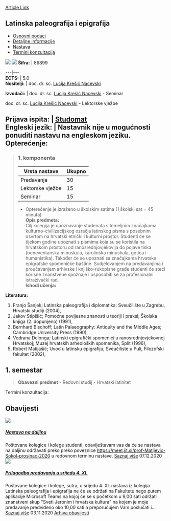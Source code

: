 [Article Link](https://www.fhs.hr/predmet/lpe_a)

## Latinska paleografija i epigrafija
  * [Osnovni podaci](https://www.fhs.hr/predmet/lpe_a#v1id-904836_8131_1_0 "Osnovni podaci")
  * [Detaljne informacije](https://www.fhs.hr/predmet/lpe_a#v1id-904836_8131_1_1 "Detaljne informacije")
  * [Nastava](https://www.fhs.hr/predmet/lpe_a#v1id-904836_8131_1_2 "Nastava")
  * [Termini konzultacija](https://www.fhs.hr/predmet/lpe_a#v1id-904836_8131_1_3 "Termini konzultacija")


[![](https://www.fhs.hr/img/flags/gif/hr.gif)](https://www.fhs.hr/predmet/lpe_a) [![](https://www.fhs.hr/img/flags/gif/gb.gif)](https://www.fhs.hr/en/course/lpae_a)
**Šifra:** |  86899  
  
---|---  
**ECTS:** |  5.0   
**Nositelji:** |  doc. dr. sc. [Lucija Krešić Nacevski](https://www.fhs.hr/djelatnik/lucija.kresic_nacevski)   
  
**Izvođači:** |  doc. dr. sc. [Lucija Krešić Nacevski](https://www.fhs.hr/djelatnik/lucija.kresic_nacevski) - Seminar  
  
doc. dr. sc. [Lucija Krešić Nacevski](https://www.fhs.hr/djelatnik/lucija.kresic_nacevski) - Lektorske vježbe  
  
**Prijava ispita:** |  [Studomat](http://www.isvu.hr/studomat)  
**Engleski jezik:** |  Nastavnik nije u mogućnosti ponuditi nastavu na engleskom jeziku.   
**Opterećenje:**  
---  
> ### 1. komponenta
> | Vrsta nastave | Ukupno  
> ---|---  
> Predavanja | 30  
> Lektorske vježbe | 15  
> Seminar | 15  
> * Opterećenje je izraženo u školskim satima (1 školski sat = 45 minuta)   
**Opis predmeta:**  
> Cilj kolegija je upoznavanje studenata s temeljnim značajkama kulturno-civilizacijskog ozračja latinskog pisma s posebnim osvrtom na hrvatski etnički i kulturni prostor. Studenti će se tijekom godine upoznati s pismima koja su se koristila na hrvatskom prostoru od ranosrednjovjekovlja do pojave tiska (beneventanska minuskula, karolinška minuskula, gotica i humanistika). Također će se upoznati sa značajkama hrvatske epigrafske spomeničke baštine. Sudjelovanjem na predavanjima i proučavanjem arhivske i knjiško-rukopisne građe studenti će steći korisne znanstvene spoznaje i osposobiti se za profesionalni istraživački rad.  
**Ishodi učenja:**  

  
**Literatura:**  
  1. Franjo Šanjek; Latinska paleografija i diplomatika; Sveučilište u Zagrebu, Hrvatski studiji (2004), 
  2. Jakov Stipišić; Pomoćne povijesne znanosti u teoriji i praksi; Školska knjiga (2. dopunjeno) (1991), 
  3. Bernhard Bischoff; Latin Palaeography: Antiquity and the Middle Ages; Cambridge University Press (1990), 
  4. Vedrana Delonga; Latinski epigrafički spomenici u ranosrednjovjekovnoj Hrvatskoj; Muzej hrvatskih arheoloških spomenika, Split (1996), 
  5. Robert Matijašić; Uvod u latinsku epigrafiju; Sveučiliste u Puli, Filozofski fakultet (2002), 

  
**1. semestar**  
---  
> **Obavezni predmet** - Redovni studij - Hrvatski latinitet  
>   
Termini konzultacija: 


## Obavijesti
[ ![](https://www.fhs.hr/_pub/themes_static/hrstud2024/default/img/default_news.jpg) ](https://www.fhs.hr/predmet/lpe_a?@=21dqc#news_80808)
#####  [Nastava na daljinu](https://www.fhs.hr/predmet/lpe_a?@=21dqc#news_80808)
Poštovane kolegice i kolege studenti, obaviještavam vas da će se nastava na daljinu održavati preko preko poveznice https://meet.jit.si/prof-Matijevic-Sokol-prosinac-2020 u redovnom terminu nastave. 
[Saznaj više](https://www.fhs.hr/predmet/lpe_a?@=21dqc#news_80808)
07.12.2020
[ ![](https://www.fhs.hr/_pub/themes_static/hrstud2024/default/img/default_news.jpg) ](https://www.fhs.hr/predmet/lpe_a?@=21dat#news_80808)
#####  [Prilagodba predavanja u srijedu 4. XI.](https://www.fhs.hr/predmet/lpe_a?@=21dat#news_80808)
Poštovane kolegice i kolege, sutra, u srijedu 4. XI. nastava iz kolegija Latinska paleografija i epigrafija ne će se održati na Fakultetu nego putem aplikacije Microsoft Teams na kojoj će se s početkom u 9,00 sati održati znanstveni skup "Sveti Jeronim i hrvatska kultura" na kojem je moje predavanje predviđeno oko 10,00 sati a preporučujem Vam poslušati i... 
[Saznaj više](https://www.fhs.hr/predmet/lpe_a?@=21dat#news_80808)
03.11.2020
[Arhiva obavijesti](https://www.fhs.hr/predmet/lpe_a?@=20oty#news_80808 "Arhiva obavijesti")
